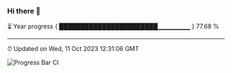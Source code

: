 ### Hi there 👋

⏳ Year progress { ███████████████████████▁▁▁▁▁▁▁ } 77.68 %

---

⏰ Updated on Wed, 11 Oct 2023 12:31:06 GMT

![Progress Bar CI](https://github.com/liununu/liununu/workflows/Progress%20Bar%20CI/badge.svg)
